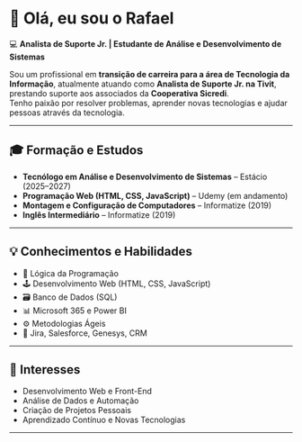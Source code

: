 # 👋 Olá, eu sou o **Rafael**

💻 **Analista de Suporte Jr. | Estudante de Análise e Desenvolvimento de Sistemas**

Sou um profissional em **transição de carreira para a área de Tecnologia da Informação**, atualmente atuando como **Analista de Suporte Jr. na Tivit**, prestando suporte aos associados da **Cooperativa Sicredi**.  
Tenho paixão por resolver problemas, aprender novas tecnologias e ajudar pessoas através da tecnologia.

---

## 🎓 Formação e Estudos

- **Tecnólogo em Análise e Desenvolvimento de Sistemas** – Estácio (2025–2027)  
- **Programação Web (HTML, CSS, JavaScript)** – Udemy (em andamento)  
- **Montagem e Configuração de Computadores** – Informatize (2019)  
- **Inglês Intermediário** – Informatize (2019)

---

## 💡 Conhecimentos e Habilidades

- 🧠 Lógica da Programação  
- 🕹️ Desenvolvimento Web (HTML, CSS, JavaScript)  
- 🗃️ Banco de Dados (SQL)  
- 📊 Microsoft 365 e Power BI  
- ⚙️ Metodologias Ágeis  
- 🧩 Jira, Salesforce, Genesys, CRM  

---

## 🚀 Interesses

- Desenvolvimento Web e Front-End  
- Análise de Dados e Automação  
- Criação de Projetos Pessoais  
- Aprendizado Contínuo e Novas Tecnologias  

---


